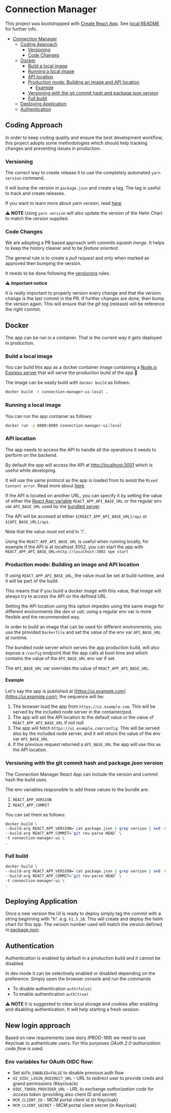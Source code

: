 # Connection Manager

This project was bootstrapped with [Create React App](https://github.com/facebook/create-react-app). See [local README](./README.CRA.md) for further info.

- [Connection Manager](#connection-manager)
  - [Coding Approach](#coding-approach)
    - [Versioning](#versioning)
    - [Code Changes](#code-changes)
  - [Docker](#docker)
    - [Build a local image](#build-a-local-image)
    - [Running a local image](#running-a-local-image)
    - [API location](#api-location)
    - [Production mode: Building an image and API location](#production-mode-building-an-image-and-api-location)
      - [Example](#example)
    - [Versioning with the git commit hash and package.json version](#versioning-with-the-git-commit-hash-and-packagejson-version)
    - [Full build](#full-build)
  - [Deploying Application](#deploying-application)
  - [Authentication](#authentication)

## Coding Approach

In order to keep coding quality and ensure the best development workflow, this project adopts some methodologies which should help tracking changes and preventing issues in production.

### Versioning

The correct way to create release it to use the completely automated `yarn version` command.

It will bump the version in `package.json` and create a tag. The tag is useful to track and create releases.

If you want to learn more about _yarn version_, read [here](https://yarnpkg.com/en/docs/cli/version).

:warning: **NOTE**
Using `yarn version` will also update the version of the Helm Chart to match the version supplied.

### Code Changes

We are adopting a PR based approach with _commits squash merge_. It helps to keep the history cleaner and to be _feature oriented_.

The general rule is to create a _pull request_ and only when marked as approved then bumping the version.

It needs to be done following the [versioning](#versioning) rules.

:warning: **Important notice**

It is really important to properly version every change and that the version change is the last commit in the PR. If further changes are done, then bump the version again. This will ensure that the _git tag_ (release) will be reference the right commit.

## Docker

The app can be run in a container. That is the current way it gets deployed in production.

### Build a local image

You can build this app as a docker container image containing a [Node.js Express server](./server/index.js) that will serve the production build of the app :rocket:

The image can be easily build with `docker build` as follows:

```bash
docker build -t connection-manager-ui:local .
```

### Running a local image

You can run the app container as follows:

```bash
docker run -p 8080:8080 connection-manager-ui:local
```

### API location

The app needs to access the API to handle all the operations it needs to perform on the backend.

By default the app will access the API at [http://localhost:3001](http://localhost:3001) which is useful while developing.

It will use the same protocol as the app is loaded from to avoid the `Mixed Content error`. Read more about [here](https://developers.google.com/web/fundamentals/security/prevent-mixed-content/what-is-mixed-content).

If the API is located on another URL, you can specify it by setting the value of either the [React App variable](https://facebook.github.io/create-react-app/docs/adding-custom-environment-variables) `REACT_APP_API_BASE_URL` or the regular env var `API_BASE_URL` used by the [bundled server](./server/index.js).

The API will be accesed at either `${REACT_APP_API_BASE_URL}/api` or `${API_BASE_URL}/api`.

Note that the value _must not end_ in '/'.

Using the `REACT_APP_API_BASE_URL` is useful when running locally, for example if the API is at localhost 3002, you can start the app with `REACT_APP_API_BASE_URL=http://localhost:3002 npm start`

### Production mode: Building an image and API location

If using `REACT_APP_API_BASE_URL`, the value must be set at build runtime, and it will be part of the build.

This means that if you build a docker image with this value, that image will always try to access the API on the defined URL.

Setting the API location using this option impedes using the same image for different environments like _dev_ or _uat_; using a regular env var is more flexible and the recommended way.

In order to build an image that can be used for different environments, you use the provided `Dockerfile` and set the value of the env var `API_BASE_URL` at runtime.

The bundled node server which serves the app production build, will also expose a `/config` endpoint that the app calls at boot time and which contains the value of the `API_BASE_URL` env var if set.

The `API_BASE_URL` var overrides the value of `REACT_APP_API_BASE_URL`.

#### Example

Let's say the app is published at [https://ui.example.com](https://ui.example.com); the sequence will be:

1) The browser load the app from `https://ui.example.com`. This will be served by the included node server in the container/pod.
2) The app will set the API location to the default value or the value of `REACT_APP_API_BASE_URL` if not null
3) The app will fetch `https://ui.example.com/config`. This will be served also by the included node server, and it will return the value of the env var `API_BASE_URL`
4) If the previous request returned a `API_BASE_URL` the app will use this as the API location.

### Versioning with the git commit hash and package.json version

The Connection Manager React App can include the version and commit hash the build uses.

The env variables responsible to add these values to the bundle are:

1) `REACT_APP_VERSION`
2) `REACT_APP_COMMIT`

You can set them as follows:

```bash
docker build \
--build-arg REACT_APP_VERSION=`cat package.json | grep version | sed -E 's/.*version": "([0-9\.]*)".*/\1/'` \
--build-arg REACT_APP_COMMIT=`git rev-parse HEAD` \
-t connection-manager-ui \
.
```

### Full build

```bash
docker build \
--build-arg REACT_APP_VERSION=`cat package.json | grep version | sed -E 's/.*version": "([0-9\.]*)".*/\1/'` \
--build-arg REACT_APP_COMMIT=`git rev-parse HEAD` \
-t connection-manager-ui \
.
```

## Deploying Application

Once a new version the UI is ready to deploy simply tag the commit with a string beginning with "h". e.g. `h1.3.20`. This will create and deploy the helm chart for this app. The version number used will match the version defined in [package.json](package.json).

## Authentication

Authentication is enabled by default in a production build and it cannot be disabled.

In dev mode it can be selectively enabled or disabled depending on the preference.
Simply open the browser console and run the commands

- To disable authentication `auth(false)`
- To enable authentication `auth(true)`

:warning: **NOTE**
It is suggested to clear local storage and cookies after enabling and disabling authentication. It will help starting a fresh session.


## New login approach
Based on new requirements (see story _IPROD-189_) we need to use Keycloak to authenticate users.
For this purposes *OAuth 2.0 authorization code flow* is used. 

### Env variables for OAuth OIDC flow:
- Set `AUTH_ENABLED=FALSE` to disable previous auth flow
- `UI_OIDC_LOGIN_REDIRECT_URL` - URL to redirect user to provide creds and grand permissions (Keycloack)
- `OIDC_TOKEN_PROVIDER_URL` - URL to exchange _authorization code_ for _access token_ (providing also client ID and secret)
- `MCM_CLIENT_ID` - MCM portal client id (in Keycloak)
- `MCM_CLIENT_SECRET` - MCM portal client secret (in Keycloak)

